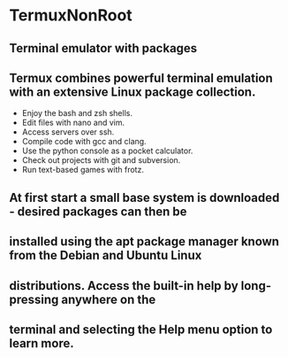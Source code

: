 # TermuxNonRoot
## Terminal emulator with packages
## Termux combines powerful terminal emulation with an extensive Linux package collection.
- Enjoy the bash and zsh shells.
- Edit files with nano and vim.
- Access servers over ssh.
- Compile code with gcc and clang.
- Use the python console as a pocket calculator.
- Check out projects with git and subversion.
- Run text-based games with frotz.

## At first start a small base system is downloaded - desired packages can then be
## installed using the apt package manager known from the Debian and Ubuntu Linux
## distributions. Access the built-in help by long-pressing anywhere on the
## terminal and selecting the Help menu option to learn more.
